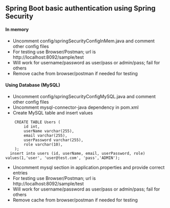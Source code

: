 ## Spring Boot basic authentication using Spring Security
#### In memory 
- Uncomment config/springSecurityConfigInMem.java and comment other config files
- For testing use Browser/Postman; url is http://localhost:8092/sample/test
- Will work for username/password as user/pass or admin/pass; fail for others
- Remove cache from browser/postman if needed for testing
#### Using Database (MySQL)
- Uncomment config/springSecurityConfigMySQL.java and comment other config files
- Uncomment mysql-connector-java dependency in pom.xml
- Create MySQL table and insert values
```
 	CREATE TABLE Users (
	    id int,
	    userName varchar(255),
	    email varchar(255),
	    userPassword varchar(255),
	    role varchar(10),
	);
  insert into users (id, userName, email, userPassword, role) values(1,'user', 'user@test.com', 'pass','ADMIN');
```
- Uncomment mysql section in application.properties and provide correct entries
- For testing use Browser/Postman; url is http://localhost:8092/sample/test
- Will work for username/password as user/pass or admin/pass; fail for others
- Remove cache from browser/postman if needed for testing

  
